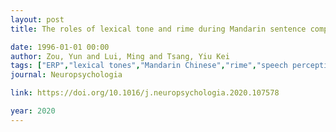 ```yaml
---
layout: post
title: The roles of lexical tone and rime during Mandarin sentence comprehension - An event-related potential study

date: 1996-01-01 00:00
author: Zou, Yun and Lui, Ming and Tsang, Yiu Kei
tags: ["ERP","lexical tones","Mandarin Chinese","rime","speech perception"]
journal: Neuropsychologia

link: https://doi.org/10.1016/j.neuropsychologia.2020.107578

year: 2020
---
```



